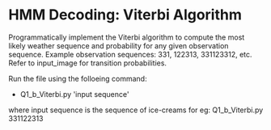 # HMM Decoding: Viterbi Algorithm

Programmatically implement the Viterbi algorithm to compute the most likely weather sequence and probability for any given observation sequence. Example observation sequences: 331, 122313, 331123312, etc.
Refer to input_image for transition probabilities.

Run the file using the folloeing command:

* Q1_b_Viterbi.py 'input sequence' 

where input sequence is the sequence of ice-creams for eg:	Q1_b_Viterbi.py 331122313
